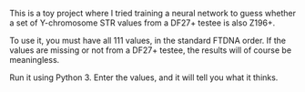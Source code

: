 This is a toy project where I tried training a neural network to
guess whether a set of Y-chromosome STR values from a DF27+ testee
is also Z196+.

To use it, you must have all 111 values, in the standard FTDNA order.
If the values are missing or not from a DF27+ testee, the results
will of course be meaningless.

Run it using Python 3.  Enter the values, and it will tell you what
it thinks.

